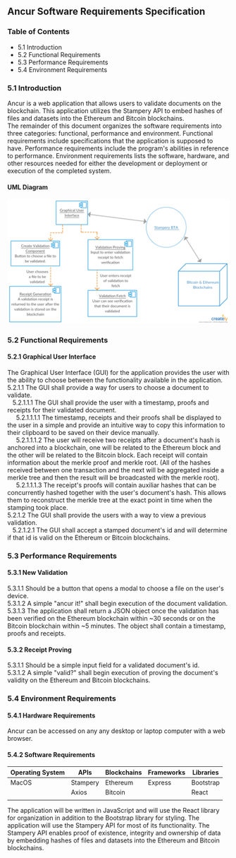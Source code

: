 ## Ancur Software Requirements Specification  

### Table of Contents
* 5.1 Introduction
* 5.2 Functional Requirements
* 5.3 Performance Requirements
* 5.4 Environment Requirements

### 5.1 Introduction  
Ancur is a web application that allows users to validate documents on the blockchain.
This application utilizes the Stampery API to embed hashes of files and datasets into the Ethereum and Bitcoin blockchains.   
The remainder of this document organizes the software requirements into three categories: functional, performance and environment. Functional requirements include specifications that the application is supposed to have. Performance requirements include the program's abilities in reference to performance. Environment requirements lists the software, hardware, and other resources needed for either the development or deployment or execution of the completed system.  
#### UML Diagram  
![](/documents/diagrams/ancur-uml-diagram.jpg)  

### 5.2 Functional Requirements
#### 5.2.1 Graphical User Interface  
The Graphical User Interface (GUI) for the application provides the user with the ability to choose between the functionality available in the application.  
5.2.1.1 The GUI shall provide a way for users to choose a document to validate.  
&nbsp;&nbsp; 5.2.1.1.1 The GUI shall provide the user with a timestamp, proofs and receipts for their validated document.  
&nbsp;&nbsp;&nbsp;&nbsp; 5.2.1.1.1.1 The timestamp, receipts and their proofs shall be displayed to the user in a simple and provide an intuitive way to copy this information to their clipboard to be saved on their device manually.  
&nbsp;&nbsp;&nbsp;&nbsp; 5.2.1.1.1.2 The user will receive two receipts after a document's hash is anchored into a blockchain, one will be related to the Ethereum block and the other will be related to the Bitcoin block. Each receipt will contain information about the merkle proof and merkle root. (All of the hashes received between one transaction and the next will be aggregated inside a merkle tree and then the result will be broadcasted with the merkle root).  
&nbsp;&nbsp;&nbsp;&nbsp; 5.2.1.1.1.3 The receipt's proofs will contain auxiliar hashes that can be concurrently hashed together with the user's document's hash. This allows them to reconstruct the merkle tree at the exact point in time when the stamping took place.  
5.2.1.2 The GUI shall provide the users with a way to view a previous validation.  
&nbsp;&nbsp; 5.2.1.2.1 The GUI shall accept a stamped document's id and will determine if that id is valid on the Ethereum or Bitcoin blockchains.  

### 5.3 Performance Requirements  
#### 5.3.1 New Validation  
5.3.1.1 Should be a button that opens a modal to choose a file on the user's device.  
5.3.1.2 A simple "ancur it!" shall begin execution of the document validation.  
5.3.1.3 The application shall return a JSON object once the validation has been verified on the Ethereum blockchain within ~30 seconds or on the Bitcoin blockchain within ~5 minutes. The object shall contain a timestamp, proofs and receipts.
#### 5.3.2 Receipt Proving  
5.3.1.1 Should be a simple input field for a validated document's id.  
5.3.1.2 A simple "valid?" shall begin execution of proving the document's validity on the Ethereum and Bitcoin blockchains.  

### 5.4 Environment Requirements  
#### 5.4.1 Hardware Requirements  
Ancur can be accessed on any any desktop or laptop computer with a web browser.  
#### 5.4.2 Software Requirements  
Operating System | APIs | Blockchains | Frameworks | Libraries
--- | --- | --- | --- | ---
MacOS | Stampery | Ethereum | Express | Bootstrap
|  | Axios | Bitcoin |  | React
|  |  |  |  |  

The application will be written in JavaScript and will use the React library for organization in addition to the Bootstrap library for styling. The application will use the Stampery API for most of its functionality. The Stampery API enables proof of existence, integrity and ownership of data by embedding hashes of files and datasets into the Ethereum and Bitcoin blockchains. 
